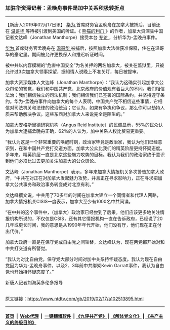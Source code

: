 ### 加驻华资深记者：孟晚舟事件是加中关系积极转折点
------------------------

<div class="post_content">
 <p>
  【新唐人2019年02月17日讯】
  <a href="https://www.ntdtv.com/gb/华为.htm">
   华为
  </a>
  首席财务官孟晚舟在加拿大被捕后，目前还在
  <a href="https://www.ntdtv.com/gb/温哥华.htm">
   温哥华
  </a>
  等待被引渡到美国的听证。《
  <a href="https://www.ntdtv.com/gb/熊猫的利爪.htm">
   熊猫的利爪
  </a>
  》的作者，加拿大资深驻中国记者文达峰（Jonathan Manthorpe）接受本台
  <a href="https://www.ntdtv.com/gb/专访.htm">
   专访
  </a>
  ，分析华为-孟晚舟事件。
 </p>
 <p>
  <a href="https://www.ntdtv.com/gb/华为.htm">
   华为
  </a>
  首席财务官孟晚舟在
  <a href="https://www.ntdtv.com/gb/温哥华.htm">
   温哥华
  </a>
  被捕后，按照加拿大法律获准保释，住在在温哥华的豪宅里。期间被允许更换保人和推迟听证时间。
 </p>
 <p>
  被中共以内容模糊的“危害中国安全”为名关押的两名加拿大，被关在监狱里，只被允许过3次加拿大领事探望，据知情人说晚上不准关灯，每日被提审。
 </p>
 <p>
  加拿大资深媒体人文达峰（Jonathan Manthorpe）：“我认为这确实引起加拿大公众舆论的警觉，我们和中国共产党、北京政府的价值观有着巨大的不同。我们相信法治；我们相信独立的司法机制；我们相信我们已签署的国际条约，并坚持遵守条约。华为-孟晚舟事件向加拿大的每个人表明，中国共产党不相信这些事情，它相信对司法机关和法律的政治统治；它认为，如果有争执和争议，那么你可以劫持人质来帮助解决争议。这些东西对加拿大人来说完全是陌生的。”
 </p>
 <p>
  加拿大安格斯里德研究机构（Angus Reid Institute）的民调显示，55%的民众认为加拿大逮捕孟晚舟正确，62%的人认为，加中关系人权比贸易更重要。
 </p>
 <p>
  “我认为这是一个非常重要的唤醒时刻，政治家毕竟是政治家，我认为他们已经意识到，在和中国共产党打交道方面，加拿大公众比我们的精英阶层更持怀疑态度。多年来，精英阶层一直是北京这些魅力攻势的目标。我认为我们的政治家终于意识到他们必须比过去更加关注加拿大的公众舆论。
 </p>
 <p>
  文达峰（Jonathan Manthorpe）表示，多年来加拿大情报机关多次警告加拿大政府，“中共在对正在对加拿大发起魅力攻势，并且正在寻求影响力，正在寻求把加拿大公共事务和政治事务转变成对北京有利。”
 </p>
 <p>
  文达峰撰文说，中共用了70多年的时间在加拿大建立一个同情者和代理人网路，加拿大情报机关CISIS一度表示，加拿大至少有1000名中共间谍。
 </p>
 <p>
  “在中共的这个事件中，（加拿大）政治家已经尝到了后果。他们应该更多地关注情报机构所说的，不仅仅是CSIS，还有其它情报机构一直在告诉政府，已经说了20几年或更长时间，我的意思是从1990年年代开始，他们没有厅，他们现在正在付出代价。”
 </p>
 <p>
  加拿大政府一直是在保守党或自由党之间轮替，文达峰认为，现在两党都开始对和中共打交道有所警觉。
 </p>
 <p>
  “我认为对比自由党，保守党大部分时间对加中关系持怀疑态度。我认为现在自由党因为华为-孟晚舟事件，以及2、3年前中共绑架Kevin Garratt事件，我认为自由党也开始持怀疑态度了。”
 </p>
 <p>
  新唐人记者刘海英多伦多报导
 </p>
 <div class="single_ad">
 </div>
</div>

<br/>原文链接：https://www.ntdtv.com/gb/2019/02/17/a102513895.html


------------------------
#### [首页](https://github.com/gfw-breaker/banned-news/blob/master/README.md) &nbsp;|&nbsp; [Web代理](https://github.com/labour-camp/helloworld) &nbsp;|&nbsp; [一键翻墙软件](https://github.com/gfw-breaker/nogfw/blob/master/README.md) &nbsp;| [《九评共产党》](https://github.com/gfw-breaker/9ping.md/blob/master/README.md#九评之一评共产党是什么) | [《解体党文化》](https://github.com/gfw-breaker/jtdwh.md/blob/master/README.md) | [《共产主义的终极目的》](https://github.com/gfw-breaker/gczydzjmd.md/blob/master/README.md)

